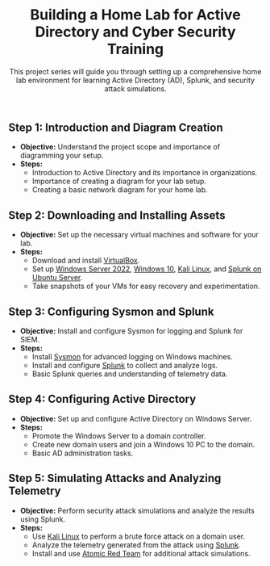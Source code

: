 <html lang="en">
<head>
<meta charset="UTF-8">
<meta name="viewport" content="width=device-width, initial-scale=1.0">
<title>Active Directory and Splunk</title>
<style>
/* CSS styles remain unchanged */
</style>
</head>
<body>
<div class="container">
<header>
<h1>Building a Home Lab for Active Directory and Cyber Security Training</h1>
<p>This project series will guide you through setting up a comprehensive home lab environment
for learning Active
Directory (AD), Splunk, and security attack simulations.</p>
</header>
<main>
<section>
<h2>Step 1: Introduction and Diagram Creation</h2>
<ul>
<li><strong>Objective:</strong> Understand the project scope and importance of diagramming
your setup.</li>
<li><strong>Steps:</strong>
<ul>
<li>Introduction to Active Directory and its importance in organizations.</li>
<li>Importance of creating a diagram for your lab setup.</li>
<li>Creating a basic network diagram for your home lab.</li>
</ul>
</li>
</ul>
</section>
<section>
<h2>Step 2: Downloading and Installing Assets</h2>
<ul>
<li><strong>Objective:</strong> Set up the necessary virtual machines and software for your
lab.</li>
<li><strong>Steps:</strong>
<ul>
<li>Download and install <a href="https://www.virtualbox.org/">VirtualBox</a>.</li>
<li>Set up <a href="https://www.microsoft.com/en-us/evalcenter/evaluate-windows-server-2022">Windows Server 2022</a>, <a href="https://www.microsoft.com/en-us/software-download/windows10">Windows 10</a>, <a href="https://www.kali.org/downloads/">Kali Linux</a>, and <a href="https://www.splunk.com/en_us/download/splunk-enterprise.html">Splunk on Ubuntu
Server</a>.</li>
<li>Take snapshots of your VMs for easy recovery and experimentation.</li>
</ul>
</li>
</ul>
</section>
<section>
<h2>Step 3: Configuring Sysmon and Splunk</h2>
<ul>
<li><strong>Objective:</strong> Install and configure Sysmon for logging and Splunk for
SIEM.</li>
<li><strong>Steps:</strong>
<ul>
<li>Install <a href="https://docs.microsoft.com/en-us/sysinternals/downloads/sysmon">Sysmon</a> for advanced logging on Windows machines.</li>
<li>Install and configure <a href="https://www.splunk.com/en_us/download/splunk-enterprise.html">Splunk</a> to collect and analyze logs.</li>
<li>Basic Splunk queries and understanding of telemetry data.</li>
</ul>
</li>
</ul>
</section>
<section>
<h2>Step 4: Configuring Active Directory</h2>
<ul>
<li><strong>Objective:</strong> Set up and configure Active Directory on Windows Server.</li>
<li><strong>Steps:</strong>
<ul>
<li>Promote the Windows Server to a domain controller.</li>
<li>Create new domain users and join a Windows 10 PC to the domain.</li>
<li>Basic AD administration tasks.</li>
</ul>
</li>
</ul>
</section>
<section>
<h2>Step 5: Simulating Attacks and Analyzing Telemetry</h2>
<ul>
<li><strong>Objective:</strong> Perform security attack simulations and analyze the results
using Splunk.</li>
<li><strong>Steps:</strong>
<ul>
<li>Use <a href="https://www.kali.org/downloads/">Kali Linux</a> to perform a
brute force
attack on a domain user.</li>
<li>Analyze the telemetry generated from the attack using <a href="https://www.splunk.com/en_us/download/splunk-enterprise.html">Splunk</a>.</li>
<li>Install and use <a href="https://github.com/redcanaryco/atomic-red-team">Atomic Red
Team</a> for additional attack simulations.</li>
</ul>
</li>
</ul>
</section>
</main>
</div>
</body>
</html>
